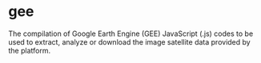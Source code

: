 # gee
The compilation of Google Earth Engine (GEE) JavaScript (.js) codes to be used to extract, analyze or download the image satellite data provided by the platform.
